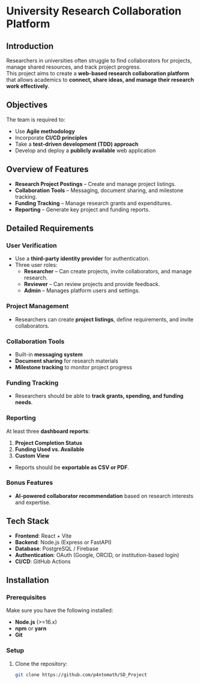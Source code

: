 # University Research Collaboration Platform

## Introduction  
Researchers in universities often struggle to find collaborators for projects, manage shared resources, and track project progress.  
This project aims to create a **web-based research collaboration platform** that allows academics to **connect, share ideas, and manage their research work effectively**.

## Objectives  
The team is required to:  
- Use **Agile methodology**  
- Incorporate **CI/CD principles**  
- Take a **test-driven development (TDD) approach**  
- Develop and deploy a **publicly available** web application  

## Overview of Features  
- **Research Project Postings** – Create and manage project listings.  
- **Collaboration Tools** – Messaging, document sharing, and milestone tracking.  
- **Funding Tracking** – Manage research grants and expenditures.  
- **Reporting** – Generate key project and funding reports.  

## Detailed Requirements  

### User Verification  
- Use a **third-party identity provider** for authentication.  
- Three user roles:  
  - **Researcher** – Can create projects, invite collaborators, and manage research.  
  - **Reviewer** – Can review projects and provide feedback.  
  - **Admin** – Manages platform users and settings.  

### Project Management  
- Researchers can create **project listings**, define requirements, and invite collaborators.  

### Collaboration Tools  
- Built-in **messaging system**  
- **Document sharing** for research materials  
- **Milestone tracking** to monitor project progress  

### Funding Tracking  
- Researchers should be able to **track grants, spending, and funding needs**.  

### Reporting  
At least three **dashboard reports**:  
1. **Project Completion Status**  
2. **Funding Used vs. Available**  
3. **Custom View**  
- Reports should be **exportable as CSV or PDF**.  

### Bonus Features  
- **AI-powered collaborator recommendation** based on research interests and expertise.  

## Tech Stack  
- **Frontend**: React + Vite  
- **Backend**: Node.js (Express or FastAPI)  
- **Database**: PostgreSQL / Firebase  
- **Authentication**: OAuth (Google, ORCID, or institution-based login)  
- **CI/CD**: GitHub Actions  

## Installation  

### Prerequisites  
Make sure you have the following installed:  
- **Node.js** (>=16.x)  
- **npm** or **yarn**  
- **Git**  

### Setup  
1. Clone the repository:  
   ```sh
   git clone https://github.com/p4ntomath/SD_Project
